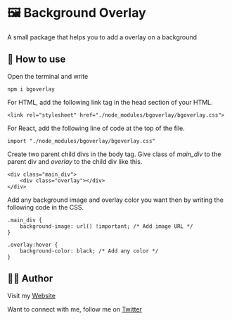 # 🖼 Background Overlay

A small package that helps you to add a overlay on a background

## 🚀 How to use

Open the terminal and write

`npm i bgoverlay`

For HTML, add the following link tag in the head section of your HTML.

`<link rel="stylesheet" href="./node_modules/bgoverlay/bgoverlay.css">`

For React, add the following line of code at the top of the file.

`import "./node_modules/bgoverlay/bgoverlay.css"`

Create two parent child divs in the body tag. Give class of *main_div* to the parent div and *overlay* to the child div like this.

```
<div class="main_div">
    <div class="overlay"></div>
</div>
```

Add any background image and overlay color you want then by writing the following code in the CSS.

```
.main_div {
	background-image: url() !important; /* Add image URL */
}

.overlay:hover {
	background-color: black; /* Add any color */
}
```

## 🙋‍♂️ Author

Visit my [Website](https://msaaddev)

Want to connect with me, follow me on [Twitter](https://twitter.com/msaaddev)
